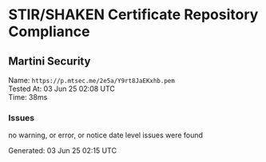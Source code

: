 # STIR/SHAKEN Certificate Repository Compliance

## Martini Security

Name: `https://p.mtsec.me/2e5a/Y9rt8JaEKxhb.pem`\
Tested At: 03 Jun 25 02:08 UTC\
Time: 38ms

### Issues

no warning, or error, or notice date level issues were found

Generated: 03 Jun 25 02:15 UTC